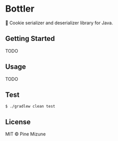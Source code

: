 # Bottler

:cookie: Cookie serializer and deserializer library for Java.

## Getting Started
TODO

## Usage
TODO

## Test

```
$ ./gradlew clean test
```

## License
MIT &copy; Pine Mizune
